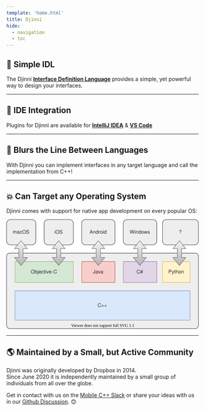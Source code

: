 ```yaml
---
template: 'home.html'
title: Djinni
hide:
  - navigation
  - toc
---
```



## :clap: Simple IDL

The Djinni [**Interface Definition Language**](djinni-generator/idl.md) provides a simple, yet powerful way to design your interfaces.

---

## :electric_plug: IDE Integration

Plugins for Djinni are available for [**IntelliJ IDEA**](djinni-intellij-plugin/index.md) & [**VS Code**](vscode-djinni/index.md)

---

## :rocket: Blurs the Line Between Languages

With Djinni you can implement interfaces in any target language and call the implementation from C++!


---

## :boom: Can Target any Operating System

Djinni comes with support for native app development on every popular OS:

![Djinni architecture](assets/overview.drawio.svg)

---

## :earth_americas: Maintained by a Small, but Active Community

Djinni was originally developed by Dropbox in 2014.<br>
Since June 2020 it is independently maintained by a small group of individuals from all over the globe.

Get in contact with us on the [Mobile C++ Slack](https://mobilecpp.slack.com/)
or share your ideas with us in our [Github Discussion](https://github.com/cross-language-cpp/djinni-generator/discussions). :blush:

<br>
<br>

